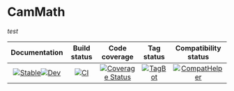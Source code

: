 # CamMath

*test*

| **Documentation**                  | **Build status**                     | **Code coverage**                               | **Tag status**                                | **Compatibility status**                                    
|:----------------------------------:|:------------------------------------:|:-----------------------------------------------:|:-----------------------------------------:|:----------------------------------------:|
|[![Stable](https://img.shields.io/badge/docs-v1-blue.svg)](https://walra356.github.io/CamMath.jl/stable)[![Dev](https://img.shields.io/badge/docs-dev-blue.svg)](https://walra356.github.io/CamMath.jl/dev)|[![CI](https://github.com/walra356/CamMath.jl/actions/workflows/CI.yml/badge.svg)](https://github.com/walra356/CamMath.jl/actions/workflows/CI.yml)|[![Coverage Status](https://coveralls.io/repos/walra356/CamMath.jl/badge.svg?branch=main)](https://coveralls.io/repos/walra356/CamMath.jl?branch=main)|[![TagBot](https://github.com/walra356/CamMath.jl/actions/workflows/TagBot.yml/badge.svg)](https://github.com/walra356/CamMath.jl/actions/workflows/TagBot.yml)|[![CompatHelper](https://github.com/walra356/CamMath.jl/actions/workflows/CompatHelper.yml/badge.svg)](https://github.com/walra356/CamMath.jl/actions/workflows/CompatHelper.yml)

